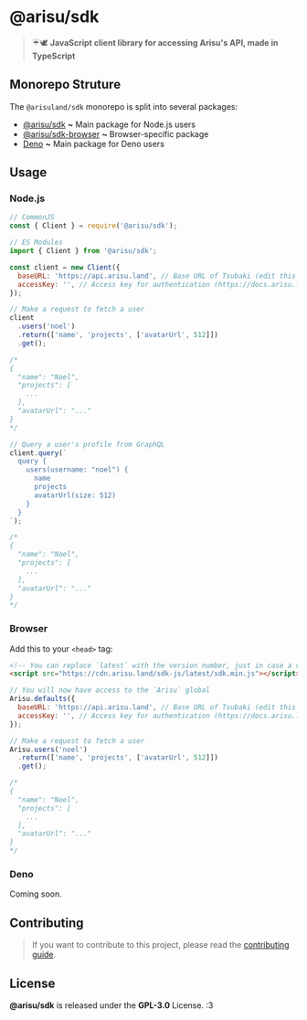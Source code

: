 # @arisu/sdk

> ☔🕊️ **JavaScript client library for accessing Arisu's API, made in TypeScript**

## Monorepo Struture

The `@arisuland/sdk` monorepo is split into several packages:

- [@arisu/sdk](https://github.com/arisuland/javascript-sdk/tree/master/packages/sdk) **~** Main package for Node.js users
- [@arisu/sdk-browser](https://github.com/arisuland/javascript-sdk/tree/master/packages/sdk-browser) **~** Browser-specific package
- [Deno](https://github.com/arisuland/javascript-sdk/tree/master/packages/deno) **~** Main package for Deno users

## Usage

### Node.js

```js
// CommonJS
const { Client } = require('@arisu/sdk');

// ES Modules
import { Client } from '@arisu/sdk';

const client = new Client({
  baseURL: 'https://api.arisu.land', // Base URL of Tsubaki (edit this to your domain if self-hosting)
  accessKey: '', // Access key for authentication (https://docs.arisu.land/tsubaki/authentication#getting-access-key)
});

// Make a request to fetch a user
client
  .users('noel')
  .return(['name', 'projects', ['avatarUrl', 512]])
  .get();

/*
{
  "name": "Noel",
  "projects": [
    ...
  ],
  "avatarUrl": "..."
}
*/

// Query a user's profile from GraphQL
client.query(`
  query {
    users(username: "noel") {
      name
      projects
      avatarUrl(size: 512)
    }
  }
`);

/*
{
  "name": "Noel",
  "projects": [
    ...
  ],
  "avatarUrl": "..."
}
*/
```

### Browser

Add this to your `<head>` tag:

```html
<!-- You can replace `latest` with the version number, just in case a version fails or whatever -->
<script src="https://cdn.arisu.land/sdk-js/latest/sdk.min.js"></script>
```

```js
// You will now have access to the `Arisu` global
Arisu.defaults({
  baseURL: 'https://api.arisu.land', // Base URL of Tsubaki (edit this to your domain if self-hosting)
  accessKey: '', // Access key for authentication (https://docs.arisu.land/tsubaki/authentication#getting-access-key)
});

// Make a request to fetch a user
Arisu.users('noel')
  .return(['name', 'projects', ['avatarUrl', 512]])
  .get();

/*
{
  "name": "Noel",
  "projects": [
    ...
  ],
  "avatarUrl": "..."
}
*/
```

### Deno

Coming soon.

## Contributing

> If you want to contribute to this project, please read the [contributing guide](./.github/CONTRIBUTING.md).

## License

**@arisu/sdk** is released under the **GPL-3.0** License. :3
